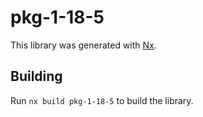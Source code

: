 # pkg-1-18-5

This library was generated with [Nx](https://nx.dev).

## Building

Run `nx build pkg-1-18-5` to build the library.
